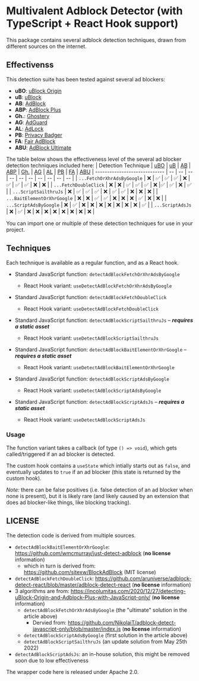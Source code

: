 # Multivalent Adblock Detector (with TypeScript + React Hook support)

This package contains several adblock detection techniques, drawn from different sources on the internet.

## Effectivenss
This detection suite has been tested against several ad blockers:
* **uBO**: [uBlock Origin](https://chrome.google.com/webstore/detail/ublock-origin/cjpalhdlnbpafiamejdnhcphjbkeiagm?hl=en)
* **uB**: [uBlock](https://chrome.google.com/webstore/detail/ublock-free-ad-blocker/epcnnfbjfcgphgdmggkamkmgojdagdnn?hl=en)
* **AB**: [AdBlock](https://chrome.google.com/webstore/detail/adblock-%E2%80%94-best-ad-blocker/gighmmpiobklfepjocnamgkkbiglidom)
* **ABP**: [AdBlock Plus](https://chrome.google.com/webstore/detail/adblock-plus-free-ad-bloc/cfhdojbkjhnklbpkdaibdccddilifddb)
* **Gh.**: [Ghostery](https://chrome.google.com/webstore/detail/ghostery-%E2%80%93-privacy-ad-blo/mlomiejdfkolichcflejclcbmpeaniij?hl=en)
* **AG**: [AdGuard](https://chrome.google.com/webstore/detail/adguard-adblocker/bgnkhhnnamicmpeenaelnjfhikgbkllg?hl=en)
* **AL**: [AdLock](https://chrome.google.com/webstore/detail/adlock-adblocker-privacy/aemffjkmgcepimloclpkecifcnipnodh?hl=en)
* **PB**: [Privacy Badger](https://chrome.google.com/webstore/detail/privacy-badger/pkehgijcmpdhfbdbbnkijodmdjhbjlgp)
* **FA**: [Fair AdBlock](https://chrome.google.com/webstore/detail/fair-adblocker/lgblnfidahcdcjddiepkckcfdhpknnjh?hl=en)
* **ABU**: [AdBlock Ultimate](https://chrome.google.com/webstore/detail/adblocker-ultimate/ohahllgiabjaoigichmmfljhkcfikeof/related?hl=en)

The table below shows the effectiveness level of the several ad blocker detection techniques included here:
| Detection Technique  | [uBO](https://chrome.google.com/webstore/detail/ublock-origin/cjpalhdlnbpafiamejdnhcphjbkeiagm?hl=en) | [uB](https://chrome.google.com/webstore/detail/ublock-free-ad-blocker/epcnnfbjfcgphgdmggkamkmgojdagdnn?hl=en) | [AB](https://chrome.google.com/webstore/detail/adblock-%E2%80%94-best-ad-blocker/gighmmpiobklfepjocnamgkkbiglidom) | [ABP](https://chrome.google.com/webstore/detail/adblock-plus-free-ad-bloc/cfhdojbkjhnklbpkdaibdccddilifddb) | [Gh.](https://chrome.google.com/webstore/detail/ghostery-%E2%80%93-privacy-ad-blo/mlomiejdfkolichcflejclcbmpeaniij?hl=en) | [AG](https://chrome.google.com/webstore/detail/adguard-adblocker/bgnkhhnnamicmpeenaelnjfhikgbkllg?hl=en) | [AL](https://chrome.google.com/webstore/detail/adlock-adblocker-privacy/aemffjkmgcepimloclpkecifcnipnodh?hl=en) | [PB](https://chrome.google.com/webstore/detail/privacy-badger/pkehgijcmpdhfbdbbnkijodmdjhbjlgp) | [FA](https://chrome.google.com/webstore/detail/fair-adblocker/lgblnfidahcdcjddiepkckcfdhpknnjh?hl=en) | [ABU](https://chrome.google.com/webstore/detail/adblocker-ultimate/ohahllgiabjaoigichmmfljhkcfikeof/related?hl=en)
| ----------------------------- | -- | -- | -- | -- | -- | -- | -- | -- | -- | -- |
| `...FetchOrXhrAdsByGoogle`    | ❌ | ✅ | ✅ | ✅ | ❌ | ✅ | ✅ | ✅ | ❌ | ❌ |
| `...FetchDoubleClick`         | ❌ | ❌ | ✅ | ✅ | ✅ | ❌ |✅ | ✅ | ❌ | ✅ |
| `...ScriptSailthruJs`         | ❌ | ✅ | ✅ | ✅ | ❌ | ✅ | ✅ | ❌ | ❌ | ❌ |
| `...BaitElementOrXhrGoogle`   | ❌ | ❌ | ✅ | ✅ | ❌ | ❌ | ❌ | ✅ | ❌ | ❌ |
| `...ScriptAdsByGoogle`        | ❌ | ✅ | ❌ | ❌ | ❌ | ❌ | ❌ | ❌ | ❌ | ✅ |
| `...ScriptAdsJs`    | ❌ | ✅ | ❌ | ❌ | ❌ | ❌ | ❌ | ❌ | ❌ | ❌ |

You can import one or multiple of these detection techniques for use in your project.

## Techniques

Each technique is available as a regular function, and as a React hook.

* Standard JavaScript function: `detectAdBlockFetchOrXhrAdsByGoogle`
  * React Hook variant: `useDetectAdBlockFetchOrXhrAdsByGoogle`

* Standard JavaScript function: `detectAdBlockFetchDoubleClick`
  * React Hook variant: `useDetectAdBlockFetchDoubleClick`

* Standard JavaScript function: `detectAdBlockScriptSailthruJs` – ***requires a static asset***
  * React Hook variant: `useDetectAdBlockScriptSailthruJs`

* Standard JavaScript function: `detectAdBlockBaitElementOrXhrGoogle` – ***requires a static asset***
  * React Hook variant: `useDetectAdBlockBaitElementOrXhrGoogle`

* Standard JavaScript function: `detectAdBlockScriptAdsByGoogle`
  * React Hook variant: `useDetectAdBlockScriptAdsByGoogle`

* Standard JavaScript function: `detectAdBlockScriptAdsJs` – ***requires a static asset***
  * React Hook variant: `useDetectAdBlockScriptAdsJs`

### Usage
The function variant takes a callback (of type `() => void`), which gets called/triggered if an ad blocker is detected.

The custom hook contains a `useState` which intially starts out as `false`, and eventually updates to `true` if an ad blocker (this state is returned by the custom hook).

_Note:_ there can be false positives (i.e. false detection of an ad blocker when none is present), but it is likely rare (and likely caused by an extension that does ad blocker-like things, like blocking tracking).

## LICENSE
The detection code is derived from multiple sources.

* `detectAdBlockBaitElementOrXhrGoogle`: https://github.com/wmcmurray/just-detect-adblock (**no license** information)
  * which in turn is derived from: https://github.com/sitexw/BlockAdBlock (MIT license)
* `detectAdBlockFetchDoubleClick`: https://github.com/aruniverse/adblock-detect-react/blob/master/adblock-detect-react (**no license** information)
* 3 algorithms are from: https://incolumitas.com/2020/12/27/detecting-uBlock-Origin-and-Adblock-Plus-with-JavaScript-only/ (**no license** information)
  * `detectAdBlockFetchOrXhrAdsByGoogle` (the "ultimate" solution in the article above)
    * Dervied from: https://github.com/NikolaiT/adblock-detect-javascript-only/blob/master/index.js (**no license** information)
  * `detectAdBlockScriptAdsByGoogle` (first solution in the article above)
  * `detectAdBlockScriptSailthruJs` (an update solution from May 25th 2022)
* `detectAdBlockScriptAdsJs`: an in-house solution, this might be removed soon due to low effectiveness

The wrapper code here is released under Apache 2.0.

